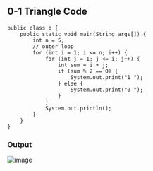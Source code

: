 
## 0-1 Triangle Code
```
public class b {
    public static void main(String args[]) {
        int n = 5;
        // outer loop
        for (int i = 1; i <= n; i++) {
            for (int j = 1; j <= i; j++) {
                int sum = i + j;
                if (sum % 2 == 0) {
                    System.out.print("1 ");
                } else {        
                    System.out.print("0 ");
                }
            }
            System.out.println();
        }
    }
}
```

### Output

![image](https://github.com/Abhishekmn1999/java/assets/117501828/4a9628b9-40a3-4ce4-889b-8aea6464674e)

